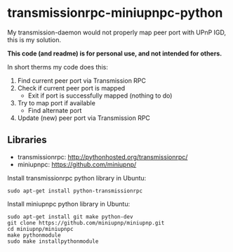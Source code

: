 transmissionrpc-miniupnpc-python
================================
My transmission-daemon would not properly map peer port with UPnP IGD, this is my solution.

**This code (and readme) is for personal use, and not intended for others.**

In short therms my code does this:

1. Find current peer port via Transmission RPC
2. Check if current peer port is mapped
	* Exit if port is successfully mapped (nothing to do)
3. Try to map port if available
	* Find alternate port
4. Update (new) peer port via Transmission RPC

Libraries
---------

* transmissionrpc: http://pythonhosted.org/transmissionrpc/
* miniupnpc: https://github.com/miniupnp/

Install transmissionrpc python library in Ubuntu:

	sudo apt-get install python-transmissionrpc

Install miniupnpc python library in Ubuntu:

	sudo apt-get install git make python-dev
	git clone https://github.com/miniupnp/miniupnp.git
	cd miniupnp/miniupnpc
	make pythonmodule
	sudo make installpythonmodule

